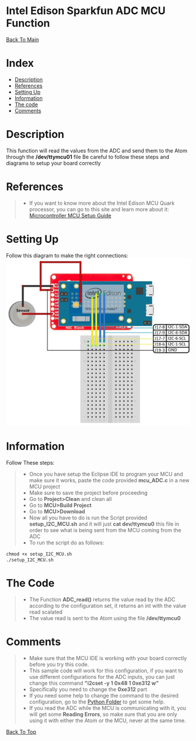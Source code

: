 Intel Edison Sparkfun ADC MCU Function
===================

[Back To Main](../README.md)

Index
=================

  * [Description](#description)
  * [References](#references)
  * [Setting Up](#setting-up)
  * [Information](#information)
  * [The code](#the-code)
  * [Comments](#comments)

Description
=================
This function will read the values from the ADC and send them to the Atom through the **/dev/ttymcu01** file
Be careful to follow these steps and diagrams to setup your board correctly

References
=================
> - If you want to know more about the Intel Edison MCU Quark processor, you can go to this site and learn more about it: [Microcontroller MCU Setup Guide](https://software.intel.com/en-us/creating-applications-with-mcu-sdk-for-intel-edison-board)

Setting Up
=================
Follow this diagram to make the right connections:
![alt tag](../Diagrams/Sketch_MCU_ADC.jpg)

Information
=================
Follow These steps:
> - Once you have setup the Eclipse IDE to program your MCU and make sure it works, paste the code provided **mcu_ADC.c** in a new MCU project
> - Make sure to save the project before proceeding 
> - Go to **Project>Clean** and clean all
> - Go to **MCU>Build Project**
> - Go to **MCU>Download**
> - Now all you have to do is run the Script provided **setup_I2C_MCU.sh** and it will just **cat dev/ttymcu0** this file in order to see what is being sent from the MCU coming from the ADC
> - To run the script do as follows:

```
chmod +x setup_I2C_MCU.sh
./setup_I2C_MCU.sh
```

The Code
=================
> - The Function **ADC_read()** returns the value read by the ADC according to the configuration set, it returns an int with the value read scalated 
> - The value read is sent to the Atom using the file **/dev/ttymcu0**

Comments
=================
> - Make sure that the MCU IDE is working with your board correctly before you try this code.
> - This sample code will work for this configuration, if you want to use different configurations for the ADC inputs, you can just change this command **"i2cset -y 1 0x48 1 0xe312 w"** 
> - Specifically you need to change the **0xe312** part
> - If you need some help to change the command to the desired configuration, go to the  [Python Folder](../Python/README.md) to get some help.
> - If you read the ADC while the MCU is communicating with it, you will get some **Reading Errors**, so make sure that you are only using it with either the Atom or the MCU, never at the same time.

[Back To Top](#intel-edison-sparkfun-adc-mcu-function)

